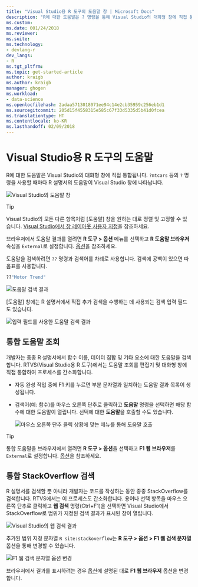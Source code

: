 ```yaml
---
title: "Visual Studio용 R 도구의 도움말 창 | Microsoft Docs"
description: "R에 대한 도움말은 ? 명령을 통해 Visual Studio의 대화형 창에 직접 통합됩니다."
ms.custom: 
ms.date: 001/24/2018
ms.reviewer: 
ms.suite: 
ms.technology:
- devlang-r
dev_langs:
- R
ms.tgt_pltfrm: 
ms.topic: get-started-article
author: kraigb
ms.author: kraigb
manager: ghogen
ms.workload:
- data-science
ms.openlocfilehash: 2adaa5713018071ee94c14e2cb35959c256eb1d1
ms.sourcegitcommit: 205d15f4558315e585c67f33d5335d5b41d0fcea
ms.translationtype: HT
ms.contentlocale: ko-KR
ms.lasthandoff: 02/09/2018
---
```

# <a name="help-in-r-tools-for-visual-studio"></a>Visual Studio용 R 도구의 도움말

R에 대한 도움말은 Visual Studio의 대화형 창에 직접 통합됩니다. `?mtcars` 등의 `?` 명령을 사용할 때마다 R 설명서의 도움말이 Visual Studio 창에 나타납니다.

![Visual Studio의 도움말 창](media/help-window.png)

> [!Tip]
> Visual Studio의 모든 다른 항목처럼 [도움말] 창을 원하는 대로 정렬 및 고정할 수 있습니다. [Visual Studio에서 창 레이아웃 사용자 지정](../ide/customizing-window-layouts-in-visual-studio.md)을 참조하세요.
>
> 브라우저에서 도움말 결과를 열려면 **R 도구 > 옵션** 메뉴를 선택하고 **R 도움말 브라우저** 속성을 `External`로 설정합니다. [옵션](options-for-r-tools-in-visual-studio.md)을 참조하세요.

도움말을 검색하려면 `??` 명령과 검색어를 차례로 사용합니다. 검색에 공백이 있으면 따옴표를 사용합니다.

```R
??"Motor Trend"
```

![도움말 검색 결과](media/help-search1.png)

[도움말] 창에는 R 설명서에서 직접 추가 검색을 수행하는 데 사용되는 검색 입력 필드도 있습니다.

![입력 필드를 사용한 도움말 검색 결과](media/help-search2.png)

## <a name="integrated-help-lookup"></a>통합 도움말 조회

개발자는 종종 R 설명서에서 함수 이름, 데이터 집합 및 기타 요소에 대한 도움말을 검색합니다. RTVS(Visual Studio용 R 도구)에서는 도움말 조회를 편집기 및 대화형 창에 직접 통합하여 프로세스를 간소화합니다.

- 자동 완성 작업 중에 F1 키를 누르면 부분 문자열과 일치하는 도움말 결과 목록이 생성됩니다.
- 검색어(예: 함수)를 마우스 오른쪽 단추로 클릭하고 **도움말** 명령을 선택하면 해당 함수에 대한 도움말이 열립니다. 선택에 대한 **도움말**을 호출할 수도 있습니다.

    ![마우스 오른쪽 단추 클릭 상황에 맞는 메뉴를 통해 도움말 호출](media/help-right-click.png)

> [!Tip]
> 통합 도움말을 브라우저에서 열려면 **R 도구 > 옵션**을 선택하고 **F1 웹 브라우저**를 `External`로 설정합니다. [옵션](options-for-r-tools-in-visual-studio.md)을 참조하세요.

## <a name="integrated-stackoverflow-search"></a>통합 StackOverflow 검색

R 설명서를 검색할 뿐 아니라 개발자는 코드를 작성하는 동안 종종 StackOverflow를 검색합니다. RTVS에서는 이 프로세스도 간소화합니다. 용어나 선택 항목을 마우스 오른쪽 단추로 클릭하고 **웹 검색** 명령(Ctrl+F1)을 선택하면 Visual Studio에서 StackOverflow로 범위가 지정된 검색 결과가 표시된 창이 열립니다.

![Visual Studio의 웹 검색 결과](media/help-web-search-results.png)

추가된 범위 지정 문자열 `R site:stackoverflow`는 **R 도구 > 옵션 > F1 웹 검색 문자열** 옵션을 통해 변경할 수 있습니다.

![F1 웹 검색 문자열 옵션 변경](media/options-dialog.png)

브라우저에서 결과를 표시하려는 경우 [옵션](options-for-r-tools-in-visual-studio.md)에 설명된 대로 **F1 웹 브라우저** 옵션을 변경합니다.